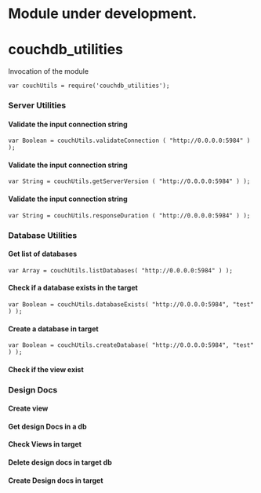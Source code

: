 # Module under development.

# couchdb_utilities

Invocation of the module
```
var couchUtils = require('couchdb_utilities');
```

### Server Utilities
#### Validate the input connection string
```
var Boolean = couchUtils.validateConnection ( "http://0.0.0.0:5984" ) );
```
#### Validate the input connection string
```
var String = couchUtils.getServerVersion ( "http://0.0.0.0:5984" ) );
```
#### Validate the input connection string
```
var String = couchUtils.responseDuration ( "http://0.0.0.0:5984" ) );
```

### Database Utilities
#### Get list of databases

```
var Array = couchUtils.listDatabases( "http://0.0.0.0:5984" ) );
```
#### Check if a database exists in the target
```
var Boolean = couchUtils.databaseExists( "http://0.0.0.0:5984", "test" ) );
```
#### Create a database in target
```
var Boolean = couchUtils.createDatabase( "http://0.0.0.0:5984", "test" ) );
```



#### Check if the view exist
### Design Docs
#### Create view
#### Get design Docs in a db
#### Check Views in target
#### Delete design docs in target db
#### Create Design docs in target
